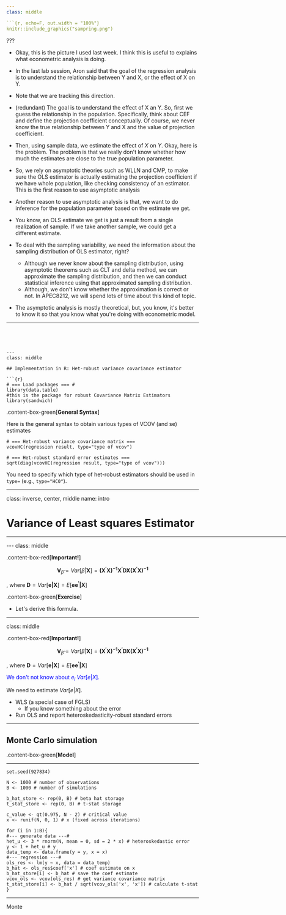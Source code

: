 ```yaml
---
class: middle

```{r, echo=F, out.width = "100%"}
knitr::include_graphics("sampring.png")
```

???
+ Okay, this is the picture I used last week. I think this is useful to explains what econometric analysis is doing. 
+ In the last lab session, Aron said that the goal of the regression analysis is to understand the relationship between Y and X, or the effect of X on Y.

+ Note that we are tracking this direction. 

+ (redundant) The goal is to understand the effect of X an Y. So, first we guess the relationship in the population. Specifically, think about CEF and define the projection coefficient conceptually. Of course, we never know the true relationship between Y and X and the value of projection coefficient. 

+ Then, using sample data, we estimate the effect of $X$ on $Y$. Okay, here is the problem. The problem is that we really don't know whether how much the estimates are close to the true population parameter.  

+ So, we rely on asymptotic theories such as WLLN and CMP, to make sure the OLS estimator is actually estimating the projection coefficient if we have whole population, like checking consistency of an estimator. This is the first reason to use asymptotic analysis
  
+ Another reason to use asymptotic analysis is that, we want to do inference for the population parameter based on the estimate we get. 
+ You know, an OLS estimate we get is just a result from a single realization of sample. If we take another sample, we could get a different estimate. 
+ To deal with the sampling variability, we need the information about the sampling distribution of OLS estimator, right?
  * Although we never know about the sampling distribution, using asymptotic theorems such as CLT and delta method, we can approximate the sampling distribution, and then we can conduct statistical inference using that approximated sampling distribution. 
  * Although, we don't know whether the approximation is correct or not. In APEC8212, we will spend lots of time about this kind of topic.  

+ The asymptotic analysis is mostly theoretical, but, you know, it's better to know it so that you know what you're doing with econometric model. 
---
```




---
class: middle

## Implementation in R: Het-robust variance covariance estimator

```{r}
# === Load packages === #
library(data.table)
#this is the package for robust Covariance Matrix Estimators
library(sandwich) 
```

.content-box-green[**General Syntax**]

Here is the general syntax to obtain various types of VCOV (and se) estimates
```{r, eval=F}
# === Het-robust variance covariance matrix ===
vcovHC(regression result, type="type of vcov")

# === Het-robust standard error estimates ===
sqrt(diag(vcovHC(regression result, type="type of vcov")))
```

You need to specify which type of het-robust estimators should be used in `type=` (e.g., `type="HC0"`).




---

class: inverse, center, middle
name: intro

# Variance of Least squares Estimator

<html><div style='float:left'></div><hr color='#EB811B' size=1px width=796px></html>
---
class: middle

.content-box-red[**Important!**]

$$\mathbf{V}_{\hat{\beta}} = Var[\hat{\beta}|\mathbf{X}]=\mathbf{(X^{\prime}X)^{-1}X^{\prime}DX(X^{\prime}X)^{-1}}$$

, where $\mathbf{D}=Var[\mathbf{e|X}]=E[\mathbf{ee^{\prime}|X}]$

<!-- + This is estimated. We can estimate $\mathbf{V}_{\hat{\beta}}$ with various way
  * WLS (FWLS) (If you )
  * Run OLS and report heteroskedasticity corrected standard errors -->

.content-box-green[**Exercise**]
+ Let's derive this formula. 

---
class: middle

.content-box-red[**Important!**]

$$\mathbf{V}_{\hat{\beta}} = Var[\hat{\beta}|\mathbf{X}]=\mathbf{(X^{\prime}X)^{-1}X^{\prime}DX(X^{\prime}X)^{-1}}$$

, where $\mathbf{D}=Var[\mathbf{e|X}]=E[\mathbf{ee^{\prime}|X}]$

<span style="color:blue">We don't not know about $e_i$  $Var[e|X]$. </span>

We need to estimate $Var[e|X]$. 
+ WLS (a special case of FGLS)
  * If you know something about the error 
+ Run OLS and report heteroskedasticity-robust standard errors

---
## Monte Carlo simulation

.content-box-green[**Model**]



---

```{r}
set.seed(927834)

N <- 1000 # number of observations
B <- 1000 # number of simulations

b_hat_store <- rep(0, B) # beta hat storage
t_stat_store <- rep(0, B) # t-stat storage

c_value <- qt(0.975, N - 2) # critical value
x <- runif(N, 0, 1) # x (fixed across iterations)

for (i in 1:B){
#--- generate data ---#
het_u <- 3 * rnorm(N, mean = 0, sd = 2 * x) # heteroskedastic error
y <- 1 + het_u # y
data_temp <- data.frame(y = y, x = x)
#--- regression ---#
ols_res <- lm(y ~ x, data = data_temp)
b_hat <- ols_res$coef['x'] # coef estimate on x
b_hat_store[i] <- b_hat # save the coef estimate
vcov_ols <- vcov(ols_res) # get variance covariance matrix
t_stat_store[i] <- b_hat / sqrt(vcov_ols['x', 'x']) # calculate t-stat
}
```

---
Monte
